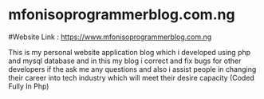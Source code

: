 # mfonisoprogrammerblog.com.ng

#Website Link :
https://www.mfonisoprogrammerblog.com.ng

This is my personal website application blog which  i developed using  php and mysql database and in this my blog i correct and fix bugs for other developers if the ask me any questions and also i assist people in changing their career into tech industry which will meet their desire capacity (Coded Fully In Php) 
